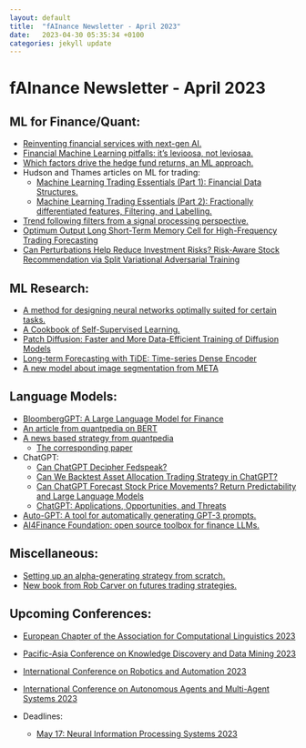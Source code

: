 ```yaml
---
layout: default
title:  "fAInance Newsletter - April 2023"
date:   2023-04-30 05:35:34 +0100 
categories: jekyll update
---
```


# fAInance Newsletter - April 2023
 
## ML for Finance/Quant:
- <a href="https://venturebeat.com/ai/reinventing-financial-services-with-next-gen-ai/">Reinventing financial services with next-gen AI.</a>
- <a href="https://qoppac.blogspot.com/2023/04/advanced-futures-trading-strategies.html">Financial Machine Learning pitfalls: it’s levioosa, not leviosaa.</a>
- <a href="https://quantpedia.com/which-factors-drive-the-hedge-fund-returns-a-machine-learning-approach/">Which factors drive the hedge fund returns, an ML approach. </a>
- Hudson and Thames articles on ML for trading:
  - <a href="https://hudsonthames.org/machine-learning-trading-essentials-part-1-financial-data-structures/">Machine Learning Trading Essentials (Part 1): Financial Data Structures.</a>
  - <a href="https://hudsonthames.org/machine-learning-trading-essentials-part-2-fractionally-differentiated-features-filtering-and-labelling/">Machine Learning Trading Essentials (Part 2): Fractionally differentiated features, Filtering, and Labelling.</a>
- <a href = "https://alphaarchitect.com/2023/04/trend-following-filters-part-6/">Trend following filters from a signal processing perspective.</a>
- <a href = "https://arxiv.org/abs/2304.09840">Optimum Output Long Short-Term Memory Cell for High-Frequency Trading Forecasting</a>
- <a href = "https://arxiv.org/abs/2304.11043">Can Perturbations Help Reduce Investment Risks? Risk-Aware Stock Recommendation via Split Variational Adversarial Training</a>


## ML Research:
- <a href="https://news.mit.edu/2023/method-designing-neural-networks-optimally-suited-certain-tasks-0330?utm_source=ONTRAPORT-email-broadcast&utm_medium=ONTRAPORT-email-broadcast&utm_term=Newsletter&utm_content=Data+Science+Insider%3A+April+7th%2C+2023&utm_campaign=08042023">A method for designing neural networks optimally suited for certain tasks.</a>
- <a href="https://arxiv.org/pdf/2304.12210.pdf">A Cookbook of Self-Supervised Learning.</a>
- <a href="https://arxiv.org/abs/2304.12526">Patch Diffusion: Faster and More Data-Efficient Training of Diffusion Models</a>
- <a href="https://arxiv.org/abs/2304.08424">Long-term Forecasting with TiDE: Time-series Dense Encoder</a>
- <a href="https://arxiv.org/abs/2304.02643v1?utm_source=substack&utm_medium=email">A new model about image segmentation from META</a>


## Language Models:
- <a href="https://arxiv.org/pdf/2303.17564.pdf">BloombergGPT: A Large Language Model for Finance</a>
- <a href="https://quantpedia.com/bert-model-bidirectional-encoder-representations-from-transformers/">An article from quantpedia on BERT</a>
- <a href="https://quantpedia.com/strategies/overnight-reversal-and-the-asymmetric-reaction-to-news/">A news based strategy from quantpedia</a>
  - <a href="https://papers.ssrn.com/sol3/papers.cfm?abstract_id=4307675">The corresponding paper</a>
- ChatGPT:
  - <a href="https://papers.ssrn.com/sol3/papers.cfm?abstract_id=4399406">Can ChatGPT Decipher Fedspeak?</a>
  - <a href="https://quantpedia.com/can-we-backtest-asset-allocation-trading-strategy-in-chatgpt/?a=6080">Can We Backtest Asset Allocation Trading Strategy in ChatGPT?</a>
  - <a href="https://arxiv.org/abs/2304.07619">Can ChatGPT Forecast Stock Price Movements? Return Predictability and Large Language Models</a>
  - <a href="https://arxiv.org/abs/2304.09103?utm_source=substack&utm_medium=email">ChatGPT: Applications, Opportunities, and Threats</a>
- <a href="https://github.com/Significant-Gravitas/Auto-GPT">Auto-GPT: A tool for automatically generating GPT-3 prompts.</a>
- <a href="https://github.com/AI4Finance-Foundation">AI4Finance Foundation: open source toolbox for finance LLMs.</a>

## Miscellaneous:
- <a href="https://dilequante.com/setting-up-an-alpha-generating-strategy-from-scratch-a-practical-example-with-a-portfolio-made-up-of-equity-sectors-investing-a-simple-macro-signal/">Setting up an alpha-generating strategy from scratch.</a>
- <a href="https://qoppac.blogspot.com/2023/04/advanced-futures-trading-strategies.html">New book from Rob Carver on futures trading strategies.</a>

## Upcoming Conferences:
- <a href="https://2023.eacl.org/">European Chapter of the Association for Computational Linguistics 2023</a>
- <a href="https://pakdd2023.org/">Pacific-Asia Conference on Knowledge Discovery and Data Mining 2023</a>
- <a href="https://www.icra2023.org/">International Conference on Robotics and Automation 2023</a>
- <a href="https://aamas2023.soton.ac.uk/">International Conference on Autonomous Agents and Multi-Agent Systems 2023</a>

- Deadlines:
  - <a href="https://neurips.cc/Conferences/2023">May 17: Neural Information Processing Systems 2023</a>